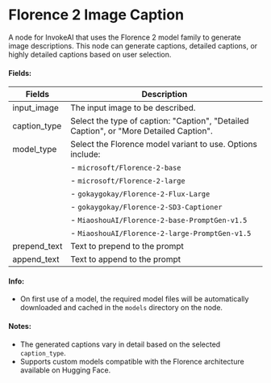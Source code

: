 # Florence 2 Image Caption

A node for InvokeAI that uses the Florence 2 model family to generate image descriptions. This node can generate captions, detailed captions, or highly detailed captions based on user selection.

#### Fields:

| Fields         | Description                                                                 |
| -------------- | --------------------------------------------------------------------------- |
| input_image    | The input image to be described.                                            |
| caption_type   | Select the type of caption: "Caption", "Detailed Caption", or "More Detailed Caption". |
| model_type     | Select the Florence model variant to use. Options include:                  |
|                | - `microsoft/Florence-2-base`                                              |
|                | - `microsoft/Florence-2-large`                                             |
|                | - `gokaygokay/Florence-2-Flux-Large`                                       |
|                | - `gokaygokay/Florence-2-SD3-Captioner`                                    |
|                | - `MiaoshouAI/Florence-2-base-PromptGen-v1.5`                              |
|                | - `MiaoshouAI/Florence-2-large-PromptGen-v1.5`                             |
| prepend_text   | Text to prepend to the prompt                                              |
| append_text     | Text to append to the prompt                 |

#### Info:
- On first use of a model, the required model files will be automatically downloaded and cached in the `models` directory on the node.

#### Notes:
- The generated captions vary in detail based on the selected `caption_type`.
- Supports custom models compatible with the Florence architecture available on Hugging Face.
